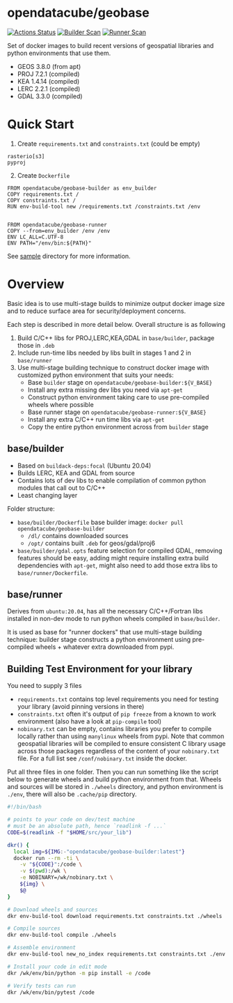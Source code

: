opendatacube/geobase
====================

[![Actions Status](https://github.com/opendatacube/geobase/workflows/build/badge.svg)](https://github.com/opendatacube/geobase/actions)
[![Builder Scan](https://github.com/opendatacube/geobase/workflows/Builder%20Scan/badge.svg)](https://github.com/opendatacube/geobase/actions)
[![Runner Scan](https://github.com/opendatacube/geobase/workflows/Runner%20Scan/badge.svg)](https://github.com/opendatacube/geobase/actions)


Set of docker images to build recent versions of geospatial libraries and python environments that use them.

- GEOS 3.8.0 (from apt)
- PROJ 7.2.1 (compiled)
- KEA 1.4.14 (compiled)
- LERC 2.2.1 (compiled)
- GDAL 3.3.0 (compiled)

Quick Start
===========

1. Create `requirements.txt` and `constraints.txt` (could be empty)

```
rasterio[s3]
pyproj
```

2. Create `Dockerfile`

```docker
FROM opendatacube/geobase-builder as env_builder
COPY requirements.txt /
COPY constraints.txt /
RUN env-build-tool new /requirements.txt /constraints.txt /env


FROM opendatacube/geobase-runner
COPY --from=env_builder /env /env
ENV LC_ALL=C.UTF-8
ENV PATH="/env/bin:${PATH}"
```

See [sample](sample/) directory for more information.

Overview
========

Basic idea is to use multi-stage builds to minimize output docker image size and to reduce surface area for security/deployment concerns.

Each step is described in more detail below. Overall structure is as following

1. Build C/C++ libs for PROJ,LERC,KEA,GDAL in `base/builder`, package those in `.deb`
3. Include run-time libs needed by libs built in stages 1 and 2 in `base/runner`
4. Use multi-stage building technique to construct docker image with customized python environment that suits your needs:
   - Base `builder` stage on `opendatacube/geobase-builder:${V_BASE}`
   - Install any extra missing dev libs you need via `apt-get`
   - Construct python environment taking care to use pre-compiled wheels where possible
   - Base runner stage on `opendatacube/geobase-runner:${V_BASE}`
   - Install any extra C/C++ run time libs via `apt-get`
   - Copy the entire python environment across from `builder` stage


## base/builder

- Based on `buildack-deps:focal` (Ubuntu 20.04)
- Builds LERC, KEA and GDAL from source
- Contains lots of dev libs to enable compilation of common python modules that call out to C/C++
- Least changing layer


Folder structure:

- `base/builder/Dockerfile` base builder image: `docker pull opendatacube/geobase-builder`
  - `/dl/` contains downloaded sources
  - `/opt/` contains built `.deb` for geos/gdal/proj6
- `base/builder/gdal.opts` feature selection for compiled GDAL, removing features should be easy, adding might require installing extra build dependencies with `apt-get`, might also need to add those extra libs to `base/runner/Dockerfile`.


## base/runner

Derives from `ubuntu:20.04`, has all the necessary C/C++/Fortran libs installed in non-dev mode to run python wheels compiled in `base/builder`.

It is used as base for "runner dockers" that use multi-stage building technique: builder stage constructs a python environment using pre-compiled wheels + whatever extra downloaded from pypi.


## Building Test Environment for your library

You need to supply 3 files

- `requirements.txt` contains top level requirements you need for testing your library (avoid pinning versions in there)
- `constraints.txt` often it's output of `pip freeze` from a known to work environment (also have a look at `pip-compile` tool)
- `nobinary.txt` can be empty, contains libraries you prefer to compile locally
  rather than using `manylinux` wheels from pypi. Note that common geospatial
  libraries will be compiled to ensure consistent C library usage across those
  packages regardless of the content of your `nobinary.txt` file. For a full
  list see `/conf/nobinary.txt` inside the docker.

Put all three files in one folder. Then you can run something like the script
below to generate wheels and build python environment from that. Wheels and
sources will be stored in `./wheels` directory, and python environment is
`./env`, there will also be `.cache/pip` directory.

```bash
#!/bin/bash

# points to your code on dev/test machine
# must be an absolute path, hence `readlink -f ...`
CODE=$(readlink -f "$HOME/src/your_lib")

dkr() {
  local img=${IMG:-"opendatacube/geobase-builder:latest"}
  docker run --rm -ti \
    -v "${CODE}":/code \
    -v $(pwd):/wk \
    -e NOBINARY=/wk/nobinary.txt \
    ${img} \
    $@
}

# Download wheels and sources
dkr env-build-tool download requirements.txt constraints.txt ./wheels

# Compile sources
dkr env-build-tool compile ./wheels

# Assemble environment
dkr env-build-tool new_no_index requirements.txt constraints.txt ./env ./wheels

# Install your code in edit mode
dkr /wk/env/bin/python -m pip install -e /code

# Verify tests can run
dkr /wk/env/bin/pytest /code
```
